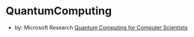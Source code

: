 # QuantumComputing
- by: Microsoft Research [Quantum Computing for Computer Scientists](https://youtu.be/F_Riqjdh2oM)
